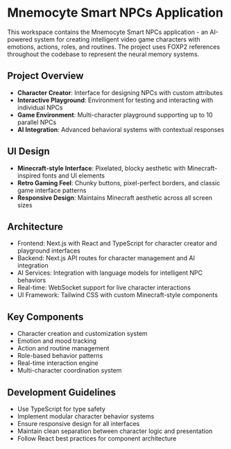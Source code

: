 # Mnemocyte Smart NPCs Application

This workspace contains the Mnemocyte Smart NPCs application - an AI-powered system for creating intelligent video game characters with emotions, actions, roles, and routines. The project uses FOXP2 references throughout the codebase to represent the neural memory systems.

## Project Overview
- **Character Creator**: Interface for designing NPCs with custom attributes
- **Interactive Playground**: Environment for testing and interacting with individual NPCs
- **Game Environment**: Multi-character playground supporting up to 10 parallel NPCs
- **AI Integration**: Advanced behavioral systems with contextual responses

## UI Design
- **Minecraft-style Interface**: Pixelated, blocky aesthetic with Minecraft-inspired fonts and UI elements
- **Retro Gaming Feel**: Chunky buttons, pixel-perfect borders, and classic game interface patterns
- **Responsive Design**: Maintains Minecraft aesthetic across all screen sizes

## Architecture
- Frontend: Next.js with React and TypeScript for character creator and playground interfaces
- Backend: Next.js API routes for character management and AI integration
- AI Services: Integration with language models for intelligent NPC behaviors
- Real-time: WebSocket support for live character interactions
- UI Framework: Tailwind CSS with custom Minecraft-style components

## Key Components
- Character creation and customization system
- Emotion and mood tracking
- Action and routine management
- Role-based behavior patterns
- Real-time interaction engine
- Multi-character coordination system

## Development Guidelines
- Use TypeScript for type safety
- Implement modular character behavior systems
- Ensure responsive design for all interfaces
- Maintain clean separation between character logic and presentation
- Follow React best practices for component architecture
